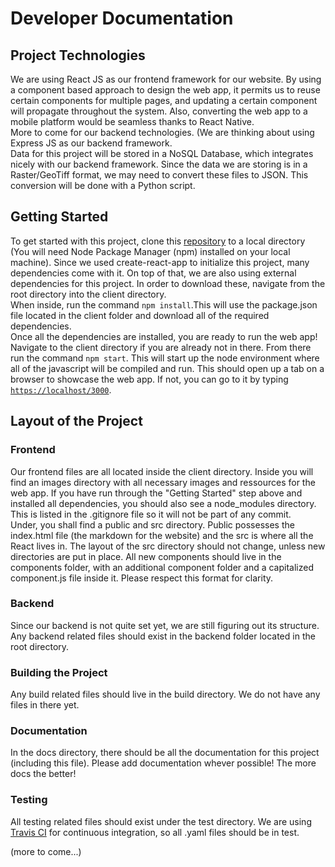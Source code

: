 # Developer Documentation

## Project Technologies

We are using React JS as our frontend framework for our website. By using a component based approach to design the web app, it permits us to reuse certain components for multiple pages, and updating a certain component will propagate throughout the system. Also, converting the web app to a mobile platform would be seamless thanks to React Native.\
More to come for our backend technologies. (We are thinking about using Express JS as our backend framework.\
Data for this project will be stored in a NoSQL Database, which integrates nicely with our backend framework. Since the data we are storing is in a Raster/GeoTiff format, we may need to convert these files to JSON. This conversion will be done with a Python script.

## Getting Started

To get started with this project, clone this [repository](https://github.com/julianryorex/EPIIC-Project) to a local directory (You will need Node Package Manager (npm) installed on your local machine). Since we used create-react-app to initialize this project, many dependencies come with it. On top of that, we are also using external dependencies for this project. In order to download these, navigate from the root directory into the client directory.\
When inside, run the command `npm install`.This will use the package.json file located in the client folder and download all of the required dependencies.\
Once all the dependencies are installed, you are ready to run the web app! Navigate to the client directory if you are already not in there. From there run the command `npm start`. This will start up the node environment where all of the javascript will be compiled and run. This should open up a tab on a browser to showcase the web app. If not, you can go to it by typing [`https://localhost/3000`](https://localhost/3000).

## Layout of the Project

### Frontend

Our frontend files are all located inside the client directory. Inside you will find an images directory with all necessary images and ressources for the web app. If you have run through the "Getting Started" step above and installed all dependencies, you should also see a node_modules directory. This is listed in the .gitignore file so it will not be part of any commit.\
 Under, you shall find a public and src directory. Public possesses the index.html file (the markdown for the website) and the src is where all the React lives in. The layout of the src directory should not change, unless new directories are put in place. All new components should live in the components folder, with an additional component folder and a capitalized component.js file inside it. Please respect this format for clarity.

### Backend

Since our backend is not quite set yet, we are still figuring out its structure. Any backend related files should exist in the backend folder located in the root directory.

### Building the Project

Any build related files should live in the build directory. We do not have any files in there yet.

### Documentation

In the docs directory, there should be all the documentation for this project (including this file). Please add documentation whever possible! The more docs the better!

### Testing

All testing related files should exist under the test directory. We are using [Travis CI](https://travis-ci.org/) for continuous integration, so all .yaml files should be in test.

(more to come...)
